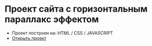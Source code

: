 # Проект сайта с горизонтальным параллакс эффектом

- Проект построен на: HTML / CSS / JAVASCRIPT
- [Открыть проект](https://mrsergpron.github.io/adaptive-project/)
